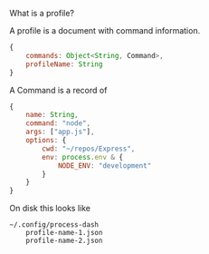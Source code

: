 What is a profile?

A profile is a document with command information.

```js
{
    commands: Object<String, Command>,
    profileName: String
}
```

A Command is a record of

```js
{
    name: String,
    command: "node",
    args: ["app.js"],
    options: {
        cwd: "~/repos/Express",
        env: process.env & {
            NODE_ENV: "development"
        }
    }
}
```

On disk this looks like

```
~/.config/process-dash
    profile-name-1.json
    profile-name-2.json
```
